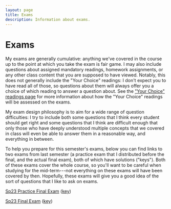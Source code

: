 ```yaml
---
layout: page
title: Exams
description: Information about exams.
---
```


# Exams

My exams are generally cumulative: anything
we've covered in the course up to the point at
which you take the exam is fair game. I may also
include questions about assigned mandatory readings,
homework assignments, or any other class content
that you are supposed to have viewed. Notably,
this does not generally include the "Your Choice"
readings: I don't expect you to have read all of those,
so questions about them will always offer you a choice
of which reading to answer a question about.
See the ["Your Choice" readings page](../projects/optional-readings.html)
for more information about how the "Your Choice" readings will
be assessed on the exams.

My exam design philosophy is to aim for a wide range
of question difficulties: I try to include both some questions
that I think every student should get right and some questions
that I think are difficult enough that only those who have deeply
understood multiple concepts that we covered in class will even be
able to answer them in a reasonable way, and everything in between.

To help you prepare for this semester's exams, below you can find
links to two exams from last semester (a practice exam that I distributed
before the final, and the actual final exam), both of which have
solutions ("keys"). Both of these exams cover the whole course, so
you'll want to be careful when studying for the mid-term---not everything
on these exams will have been covered by then. Hopefully, these exams
will give you a good idea of the sort of questions that I like to
ask on exams.

[Sp23 Practice Final Exam](../assets/practice-sp23.pdf) ([key](../assets/practice-sp23-key.pdf))

[Sp23 Final Exam](../assets/exam-sp23.pdf) ([key](../assets/exam-sp23-key.pdf))
